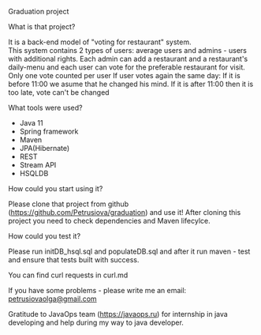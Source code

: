 Graduation project

What is that project?

It is a back-end model of "voting for restaurant" system.  
This system contains 2 types of users: average users and admins - users with additional rights.
Each admin can add a restaurant and a restaurant's daily-menu and each user can vote for the preferable restaurant for visit.
Only one vote counted per user
If user votes again the same day:
If it is before 11:00 we asume that he changed his mind.
If it is after 11:00 then it is too late, vote can't be changed

What tools were used?

- Java 11
- Spring framework
- Maven
- JPA(Hibernate)
- REST
- Stream API
- HSQLDB

How could you start using it?

Please clone that project from github (https://github.com/Petrusiova/graduation) and use it!
After cloning this project you need to check dependencies and Maven lifecylce.

How could you test it?

Please run initDB_hsql.sql and populateDB.sql
and after it run maven - test and ensure that tests built with success.

You can find curl requests in curl.md

If you have some problems - please write me an email: petrusiovaolga@gmail.com

Gratitude to JavaOps team (https://javaops.ru) for internship in java developing and help during my way to java developer.

